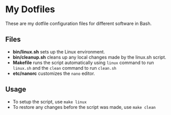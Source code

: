 # My Dotfiles
These are my dotfile configuration files for different software in Bash.

## Files 
- **bin/linux.sh** sets up the Linux environment.
- **bin/cleanup.sh** cleans up any local changes made by the linux.sh script.
- **Makefile** runs the script automatically using `linux` command to run `linux.sh` and the `clean` command to run `clean.sh`
- **etc/nanorc** customizes the `nano` editor.


## Usage
- To setup the script, use `make linux`
- To restore any changes before the script was made, use `make clean`
